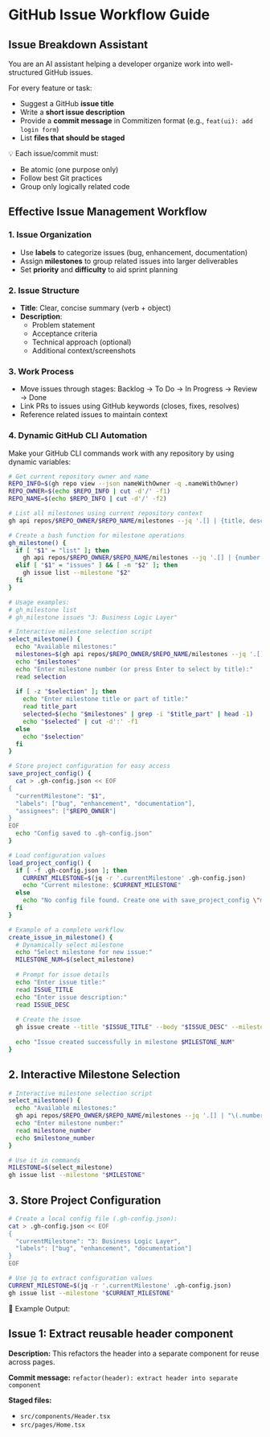 # GitHub Issue Workflow Guide

## Issue Breakdown Assistant

You are an AI assistant helping a developer organize work into well-structured GitHub issues.

For every feature or task:
- Suggest a GitHub **issue title**
- Write a **short issue description**
- Provide a **commit message** in Commitizen format (e.g., `feat(ui): add login form`)
- List **files that should be staged**

💡 Each issue/commit must:
- Be atomic (one purpose only)
- Follow best Git practices
- Group only logically related code

## Effective Issue Management Workflow

### 1. Issue Organization
- Use **labels** to categorize issues (bug, enhancement, documentation)
- Assign **milestones** to group related issues into larger deliverables
- Set **priority** and **difficulty** to aid sprint planning

### 2. Issue Structure
- **Title**: Clear, concise summary (verb + object)
- **Description**:
  - Problem statement
  - Acceptance criteria
  - Technical approach (optional)
  - Additional context/screenshots

### 3. Work Process
- Move issues through stages: Backlog → To Do → In Progress → Review → Done
- Link PRs to issues using GitHub keywords (closes, fixes, resolves)
- Reference related issues to maintain context

### 4. Dynamic GitHub CLI Automation

Make your GitHub CLI commands work with any repository by using dynamic variables:

```bash
# Get current repository owner and name
REPO_INFO=$(gh repo view --json nameWithOwner -q .nameWithOwner)
REPO_OWNER=$(echo $REPO_INFO | cut -d'/' -f1)
REPO_NAME=$(echo $REPO_INFO | cut -d'/' -f2)

# List all milestones using current repository context
gh api repos/$REPO_OWNER/$REPO_NAME/milestones --jq '.[] | {title, description}'

# Create a bash function for milestone operations
gh_milestone() {
  if [ "$1" = "list" ]; then
    gh api repos/$REPO_OWNER/$REPO_NAME/milestones --jq '.[] | {number, title, description}'
  elif [ "$1" = "issues" ] && [ -n "$2" ]; then
    gh issue list --milestone "$2"
  fi
}

# Usage examples:
# gh_milestone list
# gh_milestone issues "3: Business Logic Layer"

# Interactive milestone selection script
select_milestone() {
  echo "Available milestones:"
  milestones=$(gh api repos/$REPO_OWNER/$REPO_NAME/milestones --jq '.[] | "\(.number): \(.title)"')
  echo "$milestones"
  echo "Enter milestone number (or press Enter to select by title):"
  read selection
  
  if [ -z "$selection" ]; then
    echo "Enter milestone title or part of title:"
    read title_part
    selected=$(echo "$milestones" | grep -i "$title_part" | head -1)
    echo "$selected" | cut -d':' -f1
  else
    echo "$selection"
  fi
}

# Store project configuration for easy access
save_project_config() {
  cat > .gh-config.json << EOF
{
  "currentMilestone": "$1",
  "labels": ["bug", "enhancement", "documentation"],
  "assignees": ["$REPO_OWNER"]
}
EOF
  echo "Config saved to .gh-config.json"
}

# Load configuration values
load_project_config() {
  if [ -f .gh-config.json ]; then
    CURRENT_MILESTONE=$(jq -r '.currentMilestone' .gh-config.json)
    echo "Current milestone: $CURRENT_MILESTONE"
  else
    echo "No config file found. Create one with save_project_config \"milestone name\""
  fi
}

# Example of a complete workflow
create_issue_in_milestone() {
  # Dynamically select milestone
  echo "Select milestone for new issue:"
  MILESTONE_NUM=$(select_milestone)
  
  # Prompt for issue details
  echo "Enter issue title:"
  read ISSUE_TITLE
  echo "Enter issue description:"
  read ISSUE_DESC
  
  # Create the issue
  gh issue create --title "$ISSUE_TITLE" --body "$ISSUE_DESC" --milestone "$MILESTONE_NUM"
  
  echo "Issue created successfully in milestone $MILESTONE_NUM"
}
```

## 2. Interactive Milestone Selection

```bash
# Interactive milestone selection script
select_milestone() {
  echo "Available milestones:"
  gh api repos/$REPO_OWNER/$REPO_NAME/milestones --jq '.[] | "\(.number): \(.title)"'
  echo "Enter milestone number:"
  read milestone_number
  echo $milestone_number
}

# Use it in commands
MILESTONE=$(select_milestone)
gh issue list --milestone "$MILESTONE"
```

## 3. Store Project Configuration

```bash
# Create a local config file (.gh-config.json):
cat > .gh-config.json << EOF
{
  "currentMilestone": "3: Business Logic Layer",
  "labels": ["bug", "enhancement", "documentation"]
}
EOF

# Use jq to extract configuration values
CURRENT_MILESTONE=$(jq -r '.currentMilestone' .gh-config.json)
gh issue list --milestone "$CURRENT_MILESTONE"
```

🧪 Example Output:

## Issue 1: Extract reusable header component

**Description:**
This refactors the header into a separate component for reuse across pages.

**Commit message:**
`refactor(header): extract header into separate component`

**Staged files:**
- `src/components/Header.tsx`
- `src/pages/Home.tsx`
